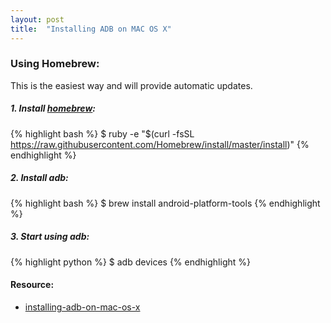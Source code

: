 ```yaml
---
layout: post
title:  "Installing ADB on MAC OS X"
---
```


### Using Homebrew:
This is the easiest way and will provide automatic updates.
##### 1. Install [homebrew](http://brew.sh/):
{% highlight bash %}
$ ruby -e "$(curl -fsSL https://raw.githubusercontent.com/Homebrew/install/master/install)"
{% endhighlight %}

##### 2. Install adb:
{% highlight bash %}
$ brew install android-platform-tools
{% endhighlight %}

##### 3. Start using adb:
{% highlight python %}
$ adb devices
{% endhighlight %}

#### Resource:
* [installing-adb-on-mac-os-x](http://stackoverflow.com/questions/31374085/installing-adb-on-mac-os-x)